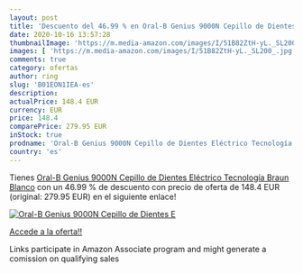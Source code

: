 ```yaml
---
layout: post
title: 'Descuento del 46.99 % en Oral-B Genius 9000N Cepillo de Dientes E'
date: 2020-10-16 13:57:28
thumbnailImage: 'https://m.media-amazon.com/images/I/51B82ZtH-yL._SL200_.jpg'
images: [ 'https://m.media-amazon.com/images/I/51B82ZtH-yL._SL200_.jpg' ]
comments: true
category: ofertas
author: ring
slug: 'B01EON1IEA-es'
description:
actualPrice: 148.4 EUR
currency: EUR
price: 148.4
comparePrice: 279.95 EUR
inStock: true
prodname: 'Oral-B Genius 9000N Cepillo de Dientes Eléctrico Tecnología Braun  Blanco'
country: 'es'
---
```


Tienes [Oral-B Genius 9000N Cepillo de Dientes Eléctrico Tecnología Braun  Blanco](https://www.amazon.es/dp/B01EON1IEA/?tag=tolees-21) con un 46.99 % de descuento con precio de oferta de 148.4 EUR (original: 279.95 EUR) en el siguiente enlace!

[![Oral-B Genius 9000N Cepillo de Dientes E](https://m.media-amazon.com/images/I/51B82ZtH-yL._SL200_.jpg)](https://www.amazon.es/dp/B01EON1IEA/?tag=tolees-21)

[Accede a la oferta!!](https://www.amazon.es/dp/B01EON1IEA/?tag=tolees-21)

Links participate in Amazon Associate program and might generate a comission on qualifying sales


